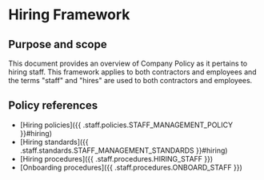 # Hiring Framework

## Purpose and scope

This document provides an overview of Company Policy as it pertains to hiring staff. This framework applies to both contractors and employees and the terms "staff" and "hires" are used to both contractors and employees.

## Policy references

* [Hiring policies]({{ .staff.policies.STAFF_MANAGEMENT_POLICY }}#hiring)
* [Hiring standards]({{ .staff.standards.STAFF_MANAGEMENT_STANDARDS }}#hiring)
* [Hiring procedures]({{ .staff.procedures.HIRING_STAFF }})
* [Onboarding procedures]({{ .staff.procedures.ONBOARD_STAFF }})

